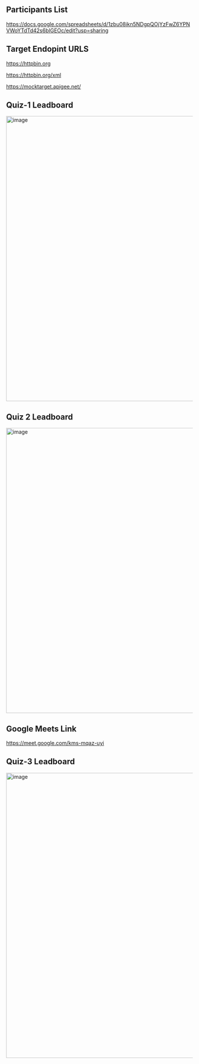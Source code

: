 ## Participants List

https://docs.google.com/spreadsheets/d/1zbu08ikn5NDgpQOjYzFwZ6YPNVWoYTdTd42s6bIGEOc/edit?usp=sharing

## Target Endopint URLS

https://httpbin.org

https://httpbin.org/xml

https://mocktarget.apigee.net/

## Quiz-1 Leadboard
<img width="1366" height="768" alt="image" src="https://github.com/user-attachments/assets/cd3fa500-5288-4908-8adc-c362a01e3299" />

## Quiz 2 Leadboard

<img width="1366" height="768" alt="image" src="https://github.com/user-attachments/assets/2d591388-ad91-434f-91b1-146c7928e804" />


## Google Meets Link

https://meet.google.com/kms-mqaz-uyi

## Quiz-3 Leadboard

<img width="1366" height="768" alt="image" src="https://github.com/user-attachments/assets/a52321af-266d-4914-8091-03fb5c8dce2b" />

